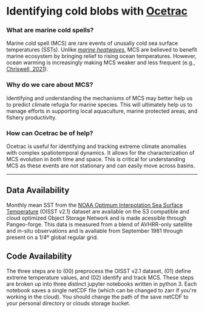 # Identifying cold blobs with [Ocetrac](https://ocetrac.readthedocs.io/en/latest/)

### What are marine cold spells?
Marine cold spell (MCS) are rare events of unusally cold sea surface temperatures (SSTs). Unlike [*marine heatwaves*](https://github.com/ocetrac/marine-heatwaves), MCS are believed to benefit marine ecosystem by bringing relief to rising ocean temperatures. However, ocean warming is increasingly making MCS weaker and less frequent (e.g., [Chriswell, 2021](https://www.nature.com/articles/s41467-021-25160-y)). 

### Why do we care about MCS?
Identifying and understanding the mechanisms of MCS may better help us to predict climate refugia for marine species. This will ultimately help us to manage efforts in supporting local aquaculture, marine protected areas, and fishery productivity. 

### How can Ocetrac be of help?
Ocetrac is useful for identifying and tracking extreme climate anomalies with complex spatiotemporal dynamics. It allows for the characterization of MCS evolution in both time and space. This is critical for understanding MCS as these events are not stationary and can easily move across basins. 

___
## Data Availability
Monthly mean SST from the [NOAA Optimum Interpolation Sea Surface Temperature](https://www.ncdc.noaa.gov/oisst/data-access) (OISST v2.1) dataset are available on the S3 compatible and cloud optimized Object Storage Network and is made acessible through Pangeo-forge. This data is measured from a blend of AVHRR-only satellite and in-situ observations and is available from September 1981 through present on a 1/4º global regular grid.

## Code Availability
The three steps are to (00) preprocess the OISST v2.1 dataset, (01) define extreme temperature values, and (02) identify and track MCS. These steps are broken up into three distinct jupyter notebooks written in python 3. Each notebook saves a single netCDF file (which can be changed to zarr if you're working in the cloud). You should change the path of the save netCDF to your personal directory or clouds storage bucket. 

